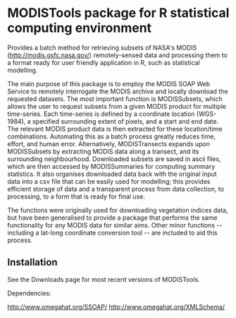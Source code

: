 MODISTools package for R statistical computing environment
=============

Provides a batch method for retrieving subsets of NASA's MODIS (http://modis.gsfc.nasa.gov/) remotely-sensed data and processing them to a format ready for user friendly application in R, such as statistical modelling.

The main purpose of this package is to employ the MODIS SOAP Web Service to remotely interrogate the MODIS archive and locally download the requested datasets. The most important function is MODISSubsets, which allows the user to request subsets from a given MODIS product for multiple time-series. Each time-series is defined by a coordinate location (WGS-1984), a specified surrounding extent of pixels, and a start and end date. The relevant MODIS product data is then extracted for these location/time combinations. Automating this as a batch process greatly reduces time, effort, and human error. Alternatively, MODISTransects expands upon MODISSubsets by extracting MODIS data along a transect, and its surrounding neighbourhood. Downloaded subsets are saved in ascii files, which are then accessed by MODISSummaries for computing summary statistics. It also organises downloaded data back with the original input data into a csv file that can be easily used for modelling; this provides efficient storage of data and a transparent process from data collection, to processing, to a form that is ready for final use.

The functions were originally used for downloading vegetation indices data, but have been generalised to provide a package that performs the same functionality for any MODIS data for similar aims. Other minor functions -- including a lat-long coordinate conversion tool -- are included to aid this process.

Installation
-------

See the Downloads page for most recent versions of MODISTools.

Dependencies:

http://www.omegahat.org/SSOAP/
http://www.omegahat.org/XMLSchema/